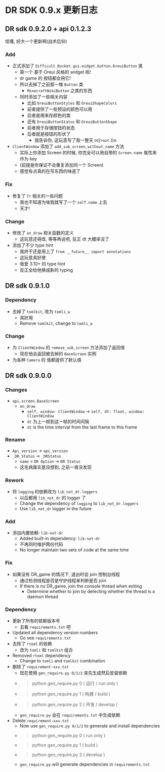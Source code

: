 # DR SDK 0.9.x 更新日志

## DR sdk 0.9.2.0 + api 0.1.2.3

哇噻, 好大一个更新啊(战术后仰)

### Add

- 正式添加了 `Difficult_Rocket.gui.widget.button.OreuiButton` 类
  - 第一个 基于 Oreui 风格的 widget 啦!
  - dr game 的 按钮都会用它!
  - 所以去掉了之前那一堆 `Button` 类
    - `MinecraftWikiButton` 之类的东西
  - 同时添加了一些相关内容
    - 比如 `OreuiButtonStyles` 和 `OreuiShapeColors`
    - 前者提供了一些预设的颜色可以用
    - 后者是用来存颜色的类
    - 还有 `OreuiButtonStatus` 和 `OreuiButtonShape`
    - 前者用于存储按钮的状态
    - 后者就是按钮的形状了
      - 我告诉你, 这玩意写了我一整天 o((>ω< ))o
- `ClientWindow` 添加了 `add_sub_screen_without_name` 方法
  - 实际上你添加 Screen 的时候, 你完全可以用自带的 `Screen.name` 属性来作为 key
  - (前提是你保证不会重复添加同一个 Screen)
  - 感觉有点真的在写东西的味道了

### Fix

- 修复了 `Tr` 相关的一些问题
  - 我也不知道为啥我就写了一个 `self.name` 上去
  - 天才!

### Change

- 修改了 `on_draw` 相关函数的定义
  - 这玩意还得改, 等等再说吧, 反正 dt 大概率没了
- 添加了不少 type hint
  - 我终于还是用上了 `from __future__ import annotations`
  - 这玩意真好使
  - 我爱 3.10+ 的 type hint
  - 反正全给他换成新的 typing

## DR sdk 0.9.1.0

### Dependency

- 去掉了 `tomlkit`, 改为 `tomli_w`
  - 真好用
  - Remove `tomlkit`, change to `tomli_w`

### Change

- 为 `ClientWindow` 的 `remove_sub_screen` 方法添加了返回值
  - 现在他会返回被去掉的 `BaseScreen` 实例
- 为各种 `Camera` 的 值都提供了默认值

## DR sdk 0.9.0.0

### Changes

- `api.screen.BaseScreen`
  - `on_draw`
    - `self, window: ClientWindow` -> `self, dt: float, window: ClientWindow`
    - `dt` 为上一帧到这一帧的时间间隔
    - `dt` is the time interval from the last frame to this frame

### Rename

- `Api_version` -> `api_version`
- `_DR_Status` -> `_DRStatus`
  - `name` = `DR Option` -> `DR Status`
  - 这毛病属实是没想到, 之前一直没发现

### Rework

- 将 `logging` 的依赖改为 `lib_not_dr.loggers`
  - 以后都用 `lib_not_dr` 的 logger 了
  - Change the dependency of `logging` to `lib_not_dr.loggers`
  - Use `lib_not_dr` logger in the future

### Add

- 添加内置依赖: `lib-not-dr`
  - Added built-in dependency: `lib-not-dr`
  - 不再同时维护两份代码
  - No longer maintain two sets of code at the same time

### Fix

- 如果没有 DR_game 的情况下, 退出时会 join 控制台线程
  - 通过检测线程是否是守护线程来判断是否 join
  - If there is no DR_game, join the console thread when exiting
    - Determine whether to join by detecting whether the thread is a daemon thread

### Dependency

- 更新了所有的依赖版本号
  - 去看 `requirements.txt` 吧
- Updated all dependency version numbers
  - Go see `requirements.txt`
- 去除了 `rtoml` 的依赖
  - 改为 `tomli` 和 `tomlkit` 组合
- Removed `rtoml` dependency
  - Change to `tomli` and `tomlkit` combination
- 删除了 `requirement-xxx.txt`
  - 现在使用 `gen_require.py 0/1/2` 来先生成然后安装依赖
  - > python gen_require.py 0 ( 运行 / run only )
  - > python gen_require.py 1 ( 构建 / build )
  - > python gen_require.py 2 ( 开发 / develop )
  - `gen_require.py` 会在 `requirements.txt` 中生成依赖
- Delete `requirement-xxx.txt`
  - Now use `gen_require.py 0/1/2` to generate and install dependencies
  - > python gen_require.py 0 ( run only )
  - > python gen_require.py 1 ( build )
  - > python gen_require.py 2 ( develop )
  - `gen_require.py` will generate dependencies in `requirements.txt`
